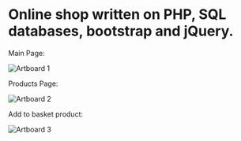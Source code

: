 # Online shop written on PHP, SQL databases, bootstrap and jQuery.
Main Page:

![Artboard 1](https://user-images.githubusercontent.com/95685092/193599503-b0f7e657-489c-402f-9da6-ebc7e6659653.jpg)

Products Page:

![Artboard 2](https://user-images.githubusercontent.com/95685092/193600600-aeb75507-26d9-41ba-b76a-ba9ecf40a4f6.jpg)

Add to basket product:

![Artboard 3](https://user-images.githubusercontent.com/95685092/193601299-7a274ad4-2b70-4d01-b42b-802af964ba8e.jpg)
